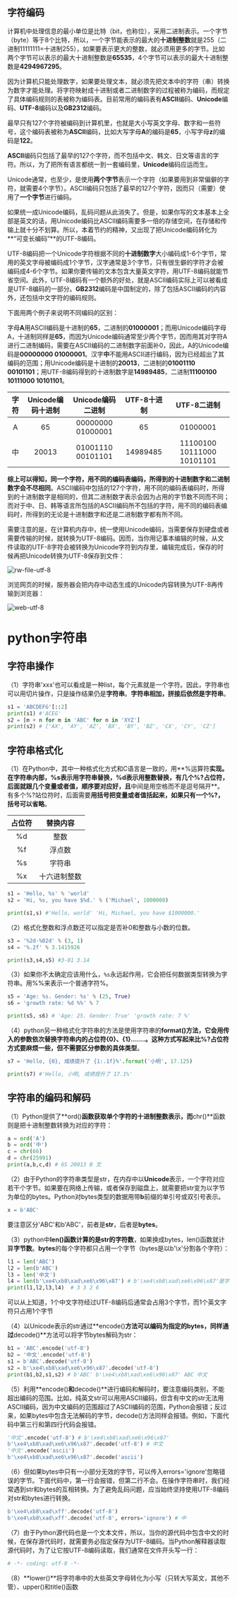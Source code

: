 ## 字符编码

​		计算机中处理信息的最小单位是比特（bit，也称位），采用二进制表示。一个字节（byte）等于8个比特，所以，一个字节能表示的最大的**十进制整数**就是255（二进制11111111=十进制255），如果要表示更大的整数，就必须用更多的字节。比如两个字节可以表示的最大十进制整数是**65535**，4个字节可以表示的最大十进制整数是**4294967295**。

​		因为计算机只能处理数字，如果要处理文本，就必须先把文本中的字符（串）转换为数字才能处理。将字符映射成十进制或者二进制数字的过程被称为编码，而规定了具体编码规则的表被称为编码表。目前常用的编码表有**ASCII**编码、**Unicode**编码、**UTF-8**编码以及**GB2312**编码。

​		最早只有127个字符被编码到计算机里，也就是大小写英文字母、数字和一些符号，这个编码表被称为**ASCII**编码，比如大写字母**A**的编码是**65**，小写字母**z**的编码是**122**。

​	**ASCII**编码只包括了最早的127个字符，而不包括中文、韩文、日文等语言的字符。所以，为了把所有语言都统一到一套编码里，**Unicode**编码应运而生。

​		Unicode通常，也至少，是使用**两个字节**表示一个字符（如果要用到非常偏僻的字符，就需要4个字节）。ASCII编码只包括了最早的127个字符，因而只（需要）使用了**一个字节**进行编码。

​		如果统一成Unicode编码，乱码问题从此消失了。但是，如果你写的文本基本上全部是英文的话，用Unicode编码比ASCII编码需要多一倍的存储空间，在存储和传输上就十分不划算。所以，本着节约的精神，又出现了把Unicode编码转化为**“可变长编码”**的UTF-8编码。

​		UTF-8编码把一个Unicode字符根据不同的**十进制数字**大小编码成1-6个字节，常用的英文字母被编码成1个字节，汉字通常是3个字节，只有很生僻的字符才会被编码成4-6个字节。如果你要传输的文本包含大量英文字符，用UTF-8编码就能节省空间。此外，UTF-8编码有一个额外的好处，就是ASCII编码实际上可以被看成是UTF-8编码的一部分。**GB2312**编码是中国制定的，除了包括ASCII编码的内容外，还包括中文字符的编码规则。

下面用两个例子来说明不同编码的区别：

​		字母**A**用ASCII编码是十进制的**65**，二进制的**01000001**；而用Unicode编码字母A，十进制同样是**65**，而因为Unicode编码通常至少两个字节，因而用其对字符A进行二进制编码，需要在ASCII编码的二进制数字前面补0，因此，A的Unicode编码是**00000000 01000001**。汉字**中**不能用ASCII进行编码，因为已经超出了其编码的范围；用Unicode编码是十进制的**20013**，二进制的**01001110 00101101**；用UTF-8编码得到的十进制数字是**14989485**，二进制**11100100 10111000 10101101**。

| 字符 | Unicode编码十进制 | Unicode编码二进制 | UTF-8十进制 |        UTF-8二进制         |
| :--: | :---------------: | :---------------: | :---------: | :------------------------: |
|  A   |        65         | 00000000 01000001 |     65      |          01000001          |
|  中  |       20013       | 01001110 00101101 |  14989485   | 11100100 10111000 10101101 |

​		**综上可以得知，同一个字符，用不同的编码表编码，所得到的十进制数字和二进制数字会不尽相同**。ASCII编码中包括的127个字符，用不同的编码表编码时，所得到的十进制数字是相同的，但其二进制数字表示会因为占用的字节数不同而不同；而对于中、日、韩等语言所包括的ASCII编码所不包括的字符，用不同的编码表编码时，所得到的无论是十进制数字和还是二进制数字都有所不同。



​		需要注意的是，在计算机内存中，统一使用Unicode编码，当需要保存到硬盘或者需要传输的时候，就转换为UTF-8编码。因而，当你用记事本编辑的时候，从文件读取的UTF-8字符会被转换为Unicode字符到内存里，编辑完成后，保存的时候再把Unicode转换为UTF-8保存到文件：

![rw-file-utf-8](https://www.liaoxuefeng.com/files/attachments/923923787018816/0)



浏览网页的时候，服务器会把内存中动态生成的Unicode内容转换为UTF-8再传输到浏览器：



![web-utf-8](https://www.liaoxuefeng.com/files/attachments/923923759189600/0)







# python字符串

## 字符串操作

（1）字符串'xxx'也可以看成是一种list，每个元素就是一个字符。因此，字符串也可以用切片操作，只是操作结果仍是**字符串**。**字符串相加，拼接后依然是字符串**。

```python
s1 = 'ABCDEFG'[::2]
print(s1) #'ACEG'
s2 = [m + n for m in 'ABC' for n in 'XYZ']
print(s2) # ['AX', 'AY', 'AZ', 'BX', 'BY', 'BZ', 'CX', 'CY', 'CZ']
```



## 字符串格式化

（1）在Python中，其中一种格式化方式和C语言是一致的，用**%运算符**实现。在字符串内部，%s表示用字符串替换，%d表示用整数替换，有几个%?占位符，后面就跟几个变量或者值，顺序要对应好，且**中间是用空格而不是逗号隔开**。有多个%?站位符时，后面需要**用括号把变量或者值括起来，如果只有一个%?，括号可以省略**。

| 占位符 |   替换内容   |
| :----: | :----------: |
|   %d   |     整数     |
|   %f   |    浮点数    |
|   %s   |    字符串    |
|   %x   | 十六进制整数 |

```python
s1 = 'Hello, %s' % 'world'
s2 = 'Hi, %s, you have $%d.' % ('Michael', 1000000)

print(s1,s) #'Hello, world' 'Hi, Michael, you have $1000000.' 
```

（2）格式化整数和浮点数还可以指定是否补0和整数与小数的位数。

```python
s3 = '%2d-%02d' % (3, 1)
s4 = '%.2f' % 3.1415926

print(s3,s4,s5) #3-01 3.14 
```

（3）如果你不太确定应该用什么，`%s`永远起作用，它会把任何数据类型转换为字符串。用%%来表示一个普通字符%。

```python
s5 = 'Age: %s. Gender: %s' % (25, True)
s6 = 'growth rate: %d %%' % 7

print(s5, s6) # 'Age: 25. Gender: True' 'growth rate: 7 %'
```

（4）python另一种格式化字符串的方法是使用字符串的**format()**方法，它会用传入的参数依次替换字符串内的占位符{0}、{1}…….。这种方式写起来比%?占位符方式要麻烦一些，但**不需要区分参数的具体类型**。

```python
s7 = 'Hello, {0}, 成绩提升了 {1:.1f}%'.format('小明', 17.125)

print(s7) #'Hello, 小明, 成绩提升了 17.1%'
```



## 字符串的编码和解码

（1）Python提供了**ord()**函数获取单个字符的十进制整数表示，而**chr()**函数则是把十进制整数转换为对应的字符：

```python
a = ord('A')
b = ord('中')
c = chr(66)
d = chr(25991)
print(a,b,c,d) # 65 20013 B 文 
```

（2）由于Python的字符串类型是str，在内存中以**Unicode**表示，一个字符对应若干个字节。如果要在网络上传输，或者保存到磁盘上，就需要把str变为以字节为单位的bytes。Python对bytes类型的数据用带**b**前缀的单引号或双引号表示。

```python
x = b'ABC'
```

要注意区分'ABC'和b'ABC'，前者是**str**，后者是**bytes**。

（3）python中**len()**函数计算的是str的**字符数**，如果换成bytes，len()函数就计算**字节数**。**bytes**的每个字符都只占用一个字节（bytes是以b'\x'分割各个字符）：

```python
l1 = len('ABC')
l2 = len(b'ABC')
l3 = len('中文')
l4 = len(b'\xe4\xb8\xad\xe6\x96\x87') # b'\xe4\xb8\xad\xe6\x96\x87'是字符串'中文'的字节表示
print(l1,l2,l3,l4)  # 3 3 2 6
```

可以从上知道，1个中文字符经过UTF-8编码后通常会占用3个字节，而1个英文字符只占用1个字节

（4）以Unicode表示的str通过**encode()**方法可以编码为指定的bytes，同样通过**decode()**方法可以将字节bytes解码为str：

```python
b1 = 'ABC'.encode('utf-8')
b2 = '中文'.encode('utf-8')
s1 = b'ABC'.decode('utf-8')
s2 = b'\xe4\xb8\xad\xe6\x96\x87'.decode('utf-8')
print(b1,b2,s1,s2) # b'ABC' b'\xe4\xb8\xad\xe6\x96\x87' ABC 中文
```

（5）利用**encode()**和**decode()**进行编码和解码时，要注意编码类别，不能超出编码的范围。比如，纯英文str可以用用ASCII编码，但含有中文的str无法用ASCII编码，因为中文编码的范围超过了ASCII编码的范围，Python会报错；反过来，如果bytes中包含无法解码的字节，decode()方法同样会报错。例如，下面代码中第三行和第四行代码会报错。

```python
'中文'.encode('utf-8') # b'\xe4\xb8\xad\xe6\x96\x87'
b'\xe4\xb8\xad\xe6\x96\x87'.decode('utf-8') # 中文
'中文'.encode('ascii')
b'\xe4\xb8\xad\xe6\x96\x87'.decode('ascii') 
```

（6）但如果bytes中只有一小部分无效的字节，可以传入errors='ignore'忽略错误的字节。下面代码中，第一行会报错，但第二行不会。在操作字符串时，我们经常遇到str和bytes的互相转换。为了避免乱码问题，应当始终坚持使用UTF-8编码对str和bytes进行转换。

```python
b'\xe4\xb8\xad\xff'.decode('utf-8')
b'\xe4\xb8\xad\xff'.decode('utf-8', errors='ignore') # 中
```

（7）由于Python源代码也是一个文本文件，所以，当你的源代码中包含中文的时候，在保存源代码时，就需要务必指定保存为UTF-8编码。当Python解释器读取源代码时，为了让它按UTF-8编码读取，我们通常在文件开头写一行：

```python
# -*- coding: utf-8 -*-
```



（8）**lower()**将字符串中的大些英文字母转化为小写（只转大写英文，其他不管）、upper()和title()函数
